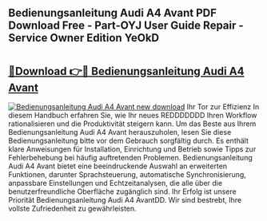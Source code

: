 ## Bedienungsanleitung Audi A4 Avant PDF Download Free - Part-OYJ User Guide Repair - Service Owner Edition YeOkD

# <h2><a href="http://df1w2w.blite.top/?on=Bedienungsanleitung+Audi+A4+Avant">🔗Download 👉🔴 Bedienungsanleitung Audi A4 Avant</a></h2>

[![Bedienungsanleitung Audi A4 Avant new download](https://i.imgur.com/lujVjoI.png)](http://df1w2w.blite.top/?on=Bedienungsanleitung+Audi+A4+Avant)
Ihr Tor zur Effizienz In diesem Handbuch erfahren Sie, wie Ihr neues REDDDDDDD Ihren Workflow rationalisieren und die Produktivität steigern kann. Um das Beste aus Ihrem Bedienungsanleitung Audi A4 Avant herauszuholen, lesen Sie diese Bedienungsanleitung bitte vor dem Gebrauch sorgfältig durch. Es enthält klare Anweisungen für Installation, Einrichtung und Betrieb sowie Tipps zur Fehlerbehebung bei häufig auftretenden Problemen. Bedienungsanleitung Audi A4 Avant bietet eine beeindruckende Auswahl an erweiterten Funktionen, darunter Sprachsteuerung, automatische Synchronisierung, anpassbare Einstellungen und Echtzeitanalysen, die alle über die benutzerfreundliche Oberfläche zugänglich sind. Ihr Erfolg ist unsere Priorität Bedienungsanleitung Audi A4 AvantDD. Wir sind bestrebt, Ihre vollste Zufriedenheit zu gewährleisten.
